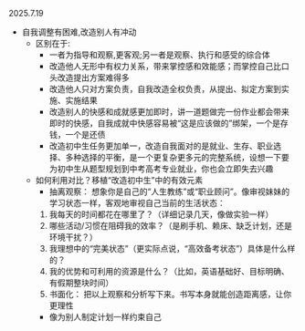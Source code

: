2025.7.19
- 自我调整有困难,改造别人有冲动
  - 区别在于:
    - 一者为指导和观察,更客观;另一者是观察、执行和感受的综合体
    - 改造他人无形中有权力关系，带来掌控感和效能感；而掌控自己比口头改造提出方案难得多
    - 改造他人只对方案负责，自我改造全权负责，从提出、拟定方案到实施、实施结果
    - 改造别人的快感和成就感更加即时，讲一道题做完一份作业都会带来即时的快感，自我成就中快感容易被“这是应该做的”绑架，一个是存钱，一个是还债
    - 改造初中生任务更加单一，改造自我面对的是就业、生存、职业选择、多种选择的平衡，是一个更复杂更多元的完整系统，设想一下要为初中生从题型规划到中考高考专业就业，你也会立即失去兴趣
  - 如何利用对比？移植“改造初中生”中的有效元素
    - 抽离观察： 
    想象你是自己的“人生教练”或“职业顾问”。像审视妹妹的学习状态一样，客观地审视自己当前的生活状态：
    1. 我每天的时间都花在哪里了？（详细记录几天，像做实验一样）
    1. 哪些活动/习惯在阻碍我的效率？（是刷手机、赖床、缺乏计划，还是环境干扰？）
    1. 我理想中的“完美状态”（更实际点说，“高效备考状态”）具体是什么样的？
    1. 我的优势和可利用的资源是什么？（比如，英语基础好、目标明确、有假期整块时间）
    1. 书面化： 把以上观察和分析写下来。书写本身就能创造距离感，让你更理性
    - 像为别人制定计划一样约束自己